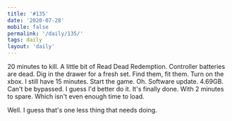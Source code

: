 ```yaml
---
title: '#135'
date: '2020-07-28'
mobile: false
permalink: '/daily/135/'
tags: daily
layout: 'daily'
---
```


20 minutes to kill. A little bit of Read Dead Redemption. Controller batteries are dead. Dig in the drawer for a fresh set. Find them, fit them. Turn on the xbox. I still have 15 minutes. Start the game. Oh. Software update. 4.69GB. Can't be bypassed. I guess I'd better do it. It's finally done. With 2 minutes to spare. Which isn't even enough time to load.

Well. I guess that's one less thing that needs doing.

